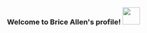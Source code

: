 <h3 align="center">
  Welcome to Brice Allen's profile!
  <img src="https://media.giphy.com/media/nlLIFsrosSd0U3gHso/giphy.gif" width="40">
</h3>
